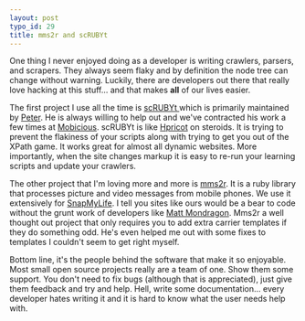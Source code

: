 ```yaml
--- 
layout: post
typo_id: 29
title: mms2r and scRUBYt
---
```

One thing I never enjoyed doing as a developer is writing crawlers, parsers, and scrapers. They always seem flaky and by definition the node tree can change without warning. Luckily, there are developers out there that really love hacking at this stuff... and that makes **all** of our lives easier.

The first project I use all the time is [scRUBYt ](http://scrubyt.org/) which is primarily maintained by [Peter](http://www.technorati.com/people/technorati/peteronrails/). He is always willing to help out and we've contracted his work a few times at [Mobicious](http://www.mobicious.com). scRUBYt is like [Hpricot](http://code.whytheluckystiff.net/hpricot/) on steroids. It is trying to prevent the flakiness of your scripts along with trying to get you out of the XPath game. It works great for almost all dynamic websites. More importantly, when the site changes markup it is easy to re-run your learning scripts and update your crawlers.

The other project that I'm loving more and more is [mms2r](http://mms2r.rubyforge.org/). It is a ruby library that processes picture and video messages from mobile phones. We use it extensively for [SnapMyLife](http://www.snapmylife.com). I tell you sites like ours would be a bear to code without the grunt work of developers like [Matt Mondragon](http://blog.mondragon.cc). Mms2r a well thought out project that only requires you to add extra carrier templates if they do something odd. He's even helped me out with some fixes to templates I couldn't seem to get right myself.

Bottom line, it's the people behind the software that make it so enjoyable. Most small open source projects really are a team of one. Show them some support. You don't need to fix bugs (although that is appreciated), just give them feedback and try and help. Hell, write some documentation... every developer hates writing it and it is hard to know what the user needs help with.
